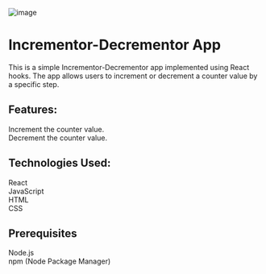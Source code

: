 ![image](https://github.com/novaenforcer-art/Incrementor-Decrementor/assets/82377474/7051dc69-e254-40c0-9da2-58c41392d298)


# Incrementor-Decrementor App
This is a simple Incrementor-Decrementor app implemented using React hooks. The app allows users to increment or decrement a counter value by a specific step.

## Features:
Increment the counter value.<br>
Decrement the counter value.<br>


## Technologies Used:
React<br>
JavaScript<br>
HTML<br>
CSS<br>

## Prerequisites
Node.js<br>
npm (Node Package Manager)<br>
